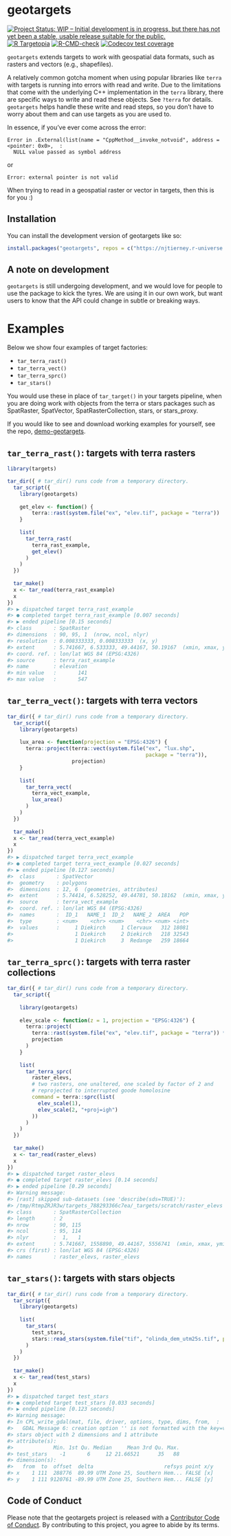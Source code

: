 
<!-- README.md is generated from README.Rmd. Please edit that file -->

# geotargets

<!-- badges: start -->

[![Project Status: WIP – Initial development is in progress, but there
has not yet been a stable, usable release suitable for the
public.](https://www.repostatus.org/badges/latest/wip.svg)](https://www.repostatus.org/#wip)
[![R
Targetopia](https://img.shields.io/badge/R_Targetopia-member-blue?style=flat&labelColor=gray)](https://wlandau.github.io/targetopia/)
[![R-CMD-check](https://github.com/njtierney/geotargets/actions/workflows/R-CMD-check.yaml/badge.svg)](https://github.com/njtierney/geotargets/actions/workflows/R-CMD-check.yaml)
[![Codecov test
coverage](https://codecov.io/gh/njtierney/geotargets/branch/master/graph/badge.svg)](https://app.codecov.io/gh/njtierney/geotargets?branch=master)
<!-- badges: end -->

`geotargets` extends targets to work with geospatial data formats, such
as rasters and vectors (e.g., shapefiles).

A relatively common gotcha moment when using popular libraries like
`terra` with targets is running into errors with read and write. Due to
the limitations that come with the underlying C++ implementation in the
`terra` library, there are specific ways to write and read these
objects. See `?terra` for details. `geotargets` helps handle these write
and read steps, so you don’t have to worry about them and can use
targets as you are used to.

In essence, if you’ve ever come across the error:

    Error in .External(list(name = "CppMethod__invoke_notvoid", address = <pointer: 0x0>,  : 
      NULL value passed as symbol address

or

    Error: external pointer is not valid

When trying to read in a geospatial raster or vector in targets, then
this is for you :)

## Installation

You can install the development version of geotargets like so:

``` r
install.packages("geotargets", repos = c("https://njtierney.r-universe.dev", "https://cran.r-project.org"))
```

## A note on development

`geotargets` is still undergoing development, and we would love for
people to use the package to kick the tyres. We are using it in our own
work, but want users to know that the API could change in subtle or
breaking ways.

# Examples

Below we show four examples of target factories:

- `tar_terra_rast()`
- `tar_terra_vect()`
- `tar_terra_sprc()`
- `tar_stars()`

You would use these in place of `tar_target()` in your targets pipeline,
when you are doing work with objects from the terra or stars packages
such as SpatRaster, SpatVector, SpatRasterCollection, stars, or
stars_proxy.

If you would like to see and download working examples for yourself, see
the repo,
[demo-geotargets](https://github.com/njtierney/demo-geotargets).

## `tar_terra_rast()`: targets with terra rasters

``` r
library(targets)

tar_dir({ # tar_dir() runs code from a temporary directory.
  tar_script({
    library(geotargets)
    
    get_elev <- function() {
        terra::rast(system.file("ex", "elev.tif", package = "terra"))
    }
    
    list(
      tar_terra_rast(
        terra_rast_example,
        get_elev()
      )
    )
  })
  
  tar_make()
  x <- tar_read(terra_rast_example)
  x
})
#> ▶ dispatched target terra_rast_example
#> ● completed target terra_rast_example [0.007 seconds]
#> ▶ ended pipeline [0.15 seconds]
#> class       : SpatRaster 
#> dimensions  : 90, 95, 1  (nrow, ncol, nlyr)
#> resolution  : 0.008333333, 0.008333333  (x, y)
#> extent      : 5.741667, 6.533333, 49.44167, 50.19167  (xmin, xmax, ymin, ymax)
#> coord. ref. : lon/lat WGS 84 (EPSG:4326) 
#> source      : terra_rast_example 
#> name        : elevation 
#> min value   :       141 
#> max value   :       547
```

## `tar_terra_vect()`: targets with terra vectors

``` r
tar_dir({ # tar_dir() runs code from a temporary directory.
  tar_script({
    library(geotargets)
    
    lux_area <- function(projection = "EPSG:4326") {
      terra::project(terra::vect(system.file("ex", "lux.shp",
                                             package = "terra")),
                     projection)
    }
    
    list(
      tar_terra_vect(
        terra_vect_example,
        lux_area()
      )
    )
  })
  
  tar_make()
  x <- tar_read(terra_vect_example)
  x
})
#> ▶ dispatched target terra_vect_example
#> ● completed target terra_vect_example [0.027 seconds]
#> ▶ ended pipeline [0.127 seconds]
#>  class       : SpatVector 
#>  geometry    : polygons 
#>  dimensions  : 12, 6  (geometries, attributes)
#>  extent      : 5.74414, 6.528252, 49.44781, 50.18162  (xmin, xmax, ymin, ymax)
#>  source      : terra_vect_example
#>  coord. ref. : lon/lat WGS 84 (EPSG:4326) 
#>  names       :  ID_1   NAME_1  ID_2   NAME_2  AREA   POP
#>  type        : <num>    <chr> <num>    <chr> <num> <int>
#>  values      :     1 Diekirch     1 Clervaux   312 18081
#>                    1 Diekirch     2 Diekirch   218 32543
#>                    1 Diekirch     3  Redange   259 18664
```

## `tar_terra_sprc()`: targets with terra raster collections

``` r
tar_dir({ # tar_dir() runs code from a temporary directory.
  tar_script({
    
    library(geotargets)
    
    elev_scale <- function(z = 1, projection = "EPSG:4326") {
      terra::project(
        terra::rast(system.file("ex", "elev.tif", package = "terra")) * z,
        projection
      )
    }
    
    list(
      tar_terra_sprc(
        raster_elevs,
        # two rasters, one unaltered, one scaled by factor of 2 and
        # reprojected to interrupted goode homolosine
        command = terra::sprc(list(
          elev_scale(1),
          elev_scale(2, "+proj=igh")
        ))
      )
    )
  })
  
  tar_make()
  x <- tar_read(raster_elevs)
  x
})
#> ▶ dispatched target raster_elevs
#> ● completed target raster_elevs [0.14 seconds]
#> ▶ ended pipeline [0.29 seconds]
#> Warning message:
#> [rast] skipped sub-datasets (see 'describe(sds=TRUE)'):
#> /tmp/RtmpZRJR3w/targets_788293366c7ea/_targets/scratch/raster_elevs
#> class       : SpatRasterCollection 
#> length      : 2 
#> nrow        : 90, 115 
#> ncol        : 95, 114 
#> nlyr        :  1,   1 
#> extent      : 5.741667, 1558890, 49.44167, 5556741  (xmin, xmax, ymin, ymax)
#> crs (first) : lon/lat WGS 84 (EPSG:4326) 
#> names       : raster_elevs, raster_elevs
```

## `tar_stars()`: targets with stars objects

``` r
tar_dir({ # tar_dir() runs code from a temporary directory.
  tar_script({
    library(geotargets)
    
    list(
      tar_stars(
        test_stars,
        stars::read_stars(system.file("tif", "olinda_dem_utm25s.tif", package = "stars"))
      )
    )
  })
  
  tar_make()
  x <- tar_read(test_stars)
  x
})
#> ▶ dispatched target test_stars
#> ● completed target test_stars [0.033 seconds]
#> ▶ ended pipeline [0.123 seconds]
#> Warning message:
#> In CPL_write_gdal(mat, file, driver, options, type, dims, from,  :
#>   GDAL Message 6: creation option '' is not formatted with the key=value format
#> stars object with 2 dimensions and 1 attribute
#> attribute(s):
#>             Min. 1st Qu. Median     Mean 3rd Qu. Max.
#> test_stars    -1       6     12 21.66521      35   88
#> dimension(s):
#>   from  to  offset  delta                       refsys point x/y
#> x    1 111  288776  89.99 UTM Zone 25, Southern Hem... FALSE [x]
#> y    1 111 9120761 -89.99 UTM Zone 25, Southern Hem... FALSE [y]
```

## Code of Conduct

Please note that the geotargets project is released with a [Contributor
Code of
Conduct](https://contributor-covenant.org/version/2/1/CODE_OF_CONDUCT.html).
By contributing to this project, you agree to abide by its terms.
